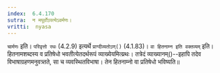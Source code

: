 ```yaml
---
index:  6.4.170
sutra:  न मपूर्वोऽपत्येऽवर्मणः।
vritti:  nyasa
---
```


`चार्मणः` इति। `परिवृत्तो रथः` (4.2.9) इत्यर्थे `प्राग्दीव्यतोऽण्()` (4.1.83)। 
`वा हितनाम्न इति वक्तव्यम्` इति। हितनामशब्दस्य व प्रतिषेधो भवतीत्येतदर्थरूपं व्याख्येयमित्य्रथः। तत्रेदं व्याख्यानम्()--इहापि तदेव विभाषाग्रहणमनुवत्र्तते, सा च व्यवस्थितविभाषा। तेन हितनाम्नो वा प्रतिषेधो भविष्यति॥
